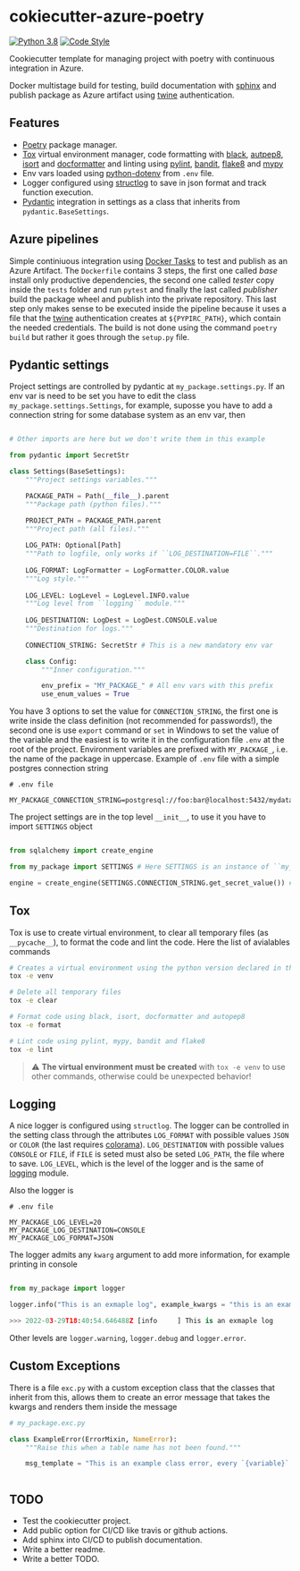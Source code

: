 # cokiecutter-azure-poetry

[![Python 3.8](https://img.shields.io/badge/python-3.8-blue.svg)](https://www.python.org/downloads/release/python-380/)
[![Code Style](https://img.shields.io/badge/code%20style-black-000000.svg)](https://github.com/psf/black)


Cookiecutter template for managing project with poetry with continuous integration in Azure.

Docker multistage build for testing, build documentation with [sphinx](https://www.sphinx-doc.org/en/master/) and publish package as Azure artifact using [twine](https://docs.microsoft.com/en-us/azure/devops/pipelines/tasks/package/twine-authenticate?view=azure-devops) authentication.

## Features

-   [Poetry](https://python-poetry.org/)  package manager.
-   [Tox](https://tox.wiki/en/latest/) virtual environment manager, code formatting with [black](https://github.com/psf/black), [autpep8](https://github.com/hhatto/autopep8), [isort](https://pycqa.github.io/isort/) and [docformatter](https://github.com/PyCQA/docformatter) and linting using [pylint](https://pylint.org/), [bandit](https://github.com/PyCQA/bandit), [flake8](https://flake8.pycqa.org/en/latest/) and [mypy](https://mypy.readthedocs.io/en/stable/) 
-   Env vars loaded using [python-dotenv](https://github.com/theskumar/python-dotenv) from ``.env`` file.
-   Logger configured using [structlog](https://www.structlog.org/en/stable/) to save in json format and track function execution.
-   [Pydantic](https://pydantic-docs.helpmanual.io/) integration in settings as a class that inherits from ``pydantic.BaseSettings``.

## Azure pipelines

Simple continiuous integration using [Docker Tasks](https://docs.microsoft.com/en-us/azure/devops/pipelines/tasks/build/docker?view=azure-devops) to test and publish as an Azure Artifact. The ``Dockerfile`` contains 3 steps, the first one called *base* install only productive dependencies, the second one called *tester* copy inside the ``tests`` folder and run ``pytest`` and finally the last called *publisher* build the package wheel and publish into the private repository. This last step only makes sense to be executed inside the pipeline because it uses a file
that the [twine](https://docs.microsoft.com/en-us/azure/devops/pipelines/tasks/package/twine-authenticate?view=azure-devops) authentication creates at `${PYPIRC_PATH}`, which contain the needed credentials. The build is not done using the command ``poetry build`` but rather it goes through the ``setup.py`` file. 


## Pydantic settings

Project settings are controlled by pydantic at ``my_package.settings.py``. If an env var is need to be set you have to edit the class ``my_package.settings.Settings``, for example, suposse you have to add a connection string for some database system as an env var, then

```python

# Other imports are here but we don't write them in this example

from pydantic import SecretStr

class Settings(BaseSettings):
    """Project settings variables."""

    PACKAGE_PATH = Path(__file__).parent
    """Package path (python files)."""

    PROJECT_PATH = PACKAGE_PATH.parent
    """Project path (all files)."""
    
    LOG_PATH: Optional[Path]
    """Path to logfile, only works if ``LOG_DESTINATION=FILE``."""
    
    LOG_FORMAT: LogFormatter = LogFormatter.COLOR.value
    """Log style."""
    
    LOG_LEVEL: LogLevel = LogLevel.INFO.value
    """Log level from ``logging`` module."""
    
    LOG_DESTINATION: LogDest = LogDest.CONSOLE.value
    """Destination for logs."""
    
    CONNECTION_STRING: SecretStr # This is a new mandatory env var

    class Config:
        """Inner configuration."""

        env_prefix = "MY_PACKAGE_" # All env vars with this prefix
        use_enum_values = True

```


You have 3 options to set the value for ``CONNECTION_STRING``, the first one is write inside the class definition (not recommended for passwords!), the second one is use ``export`` command or ``set`` in Windows to set the value of the variable and the easiest is to write it in the configuration file `.env` at the root of the project. Environment variables are prefixed with
``MY_PACKAGE_``, i.e. the name of the package in uppercase. Example of `.env` file with a simple postgres connection string


```.env
# .env file

MY_PACKAGE_CONNECTION_STRING=postgresql://foo:bar@localhost:5432/mydatabase

```

The project settings are in the top level ``__init__``, to use it you have to import ``SETTINGS`` object


```python

from sqlalchemy import create_engine

from my_package import SETTINGS # Here SETTINGS is an instance of ``my_package.settings.Settings``

engine = create_engine(SETTINGS.CONNECTION_STRING.get_secret_value()) # We declared the connection as SecretStr!

```


## Tox

Tox is use to create virtual environment, to clear all temporary files (as ``__pycache__``), to format the code and lint the code. Here the list of avialables commands


```sh
# Creates a virtual environment using the python version declared in the build of cookiecutter, obiously must exist in the system otherwise error will be raised
tox -e venv

# Delete all temporary files
tox -e clear

# Format code using black, isort, docformatter and autopep8
tox -e format

# Lint code using pylint, mypy, bandit and flake8
tox -e lint

```

> :warning: **The virtual environment must be created** with ``tox -e venv`` to use other commands, otherwise could be unexpected behavior!


## Logging

A nice logger is configured using ``structlog``. The logger can be controlled in the setting class through the attributes ``LOG_FORMAT`` with possible values ``JSON`` or ``COLOR`` (the last requires [colorama](https://github.com/tartley/colorama)). ``LOG_DESTINATION`` with possible values ``CONSOLE`` or ``FILE``, if ``FILE`` is seted must also be seted ``LOG_PATH``, the file where to save. ``LOG_LEVEL``, which is the level of the logger and is the same of [logging](https://docs.python.org/3/library/logging.html) module. 

Also the logger is 


```.env
# .env file

MY_PACKAGE_LOG_LEVEL=20
MY_PACKAGE_LOG_DESTINATION=CONSOLE
MY_PACKAGE_LOG_FORMAT=JSON

```

The logger admits any ``kwarg`` argument to add more information, for example printing in console


```python

from my_package import logger

logger.info("This is an exmaple log", example_kwargs = "this is an example kwarg", other_example_kwargs = "this is other example kwarg")

>>> 2022-03-29T18:40:54.646488Z [info     ] This is an exmaple log         [pymooslotting] example_kwargs=this is an example kwarg other_example_kwargs=this is other example kwarg
```

Other levels are ``logger.warning``, ``logger.debug`` and ``logger.error``.


## Custom Exceptions

There is a file ``exc.py`` with a custom exception class that the classes that inherit from this, allows them to create an error message that takes the kwargs and renders them inside the message

```python
# my_package.exc.py

class ExampleError(ErrorMixin, NameError):
    """Raise this when a table name has not been found."""

    msg_template = "This is an example class error, every `{variable}` inside the brackets, will be part of the instantiation of the class and will be render in this message."



```



## TODO

-   Test the cookiecutter project.
-   Add public option for CI/CD like travis or github actions. 
-   Add sphinx into CI/CD to publish documentation.
-   Write a better readme.
-   Write a better TODO.